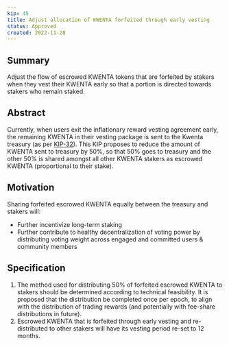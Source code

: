 ```yaml
---
kip: 45
title: Adjust allocation of KWENTA forfeited through early vesting
status: Approved
created: 2022-11-28
---
```


## Summary

Adjust the flow of escrowed KWENTA tokens that are forfeited by stakers when they vest their KWENTA early so that a portion is directed towards stakers who remain staked.

## Abstract

Currently, when users exit the inflationary reward vesting agreement early, the remaining KWENTA in their vesting package is sent to the Kwenta treasury (as per [KIP-32](https://kips.kwenta.io/kips/kip-32/)). This KIP proposes to reduce the amount of KWENTA sent to treasury by 50%, so that 50% goes to treasury and the other 50% is shared amongst all other KWENTA stakers as escrowed KWENTA (proportional to their stake).

## Motivation

Sharing forfeited escrowed KWENTA equally between the treasury and stakers will:

- Further incentivize long-term staking
- Further contribute to healthy decentralization of voting power by distributing voting weight across engaged and committed users & community members

## Specification

1. The method used for distributing 50% of forfeited escrowed KWENTA to stakers should be determined according to technical feasibility. It is proposed that the distribution be completed once per epoch, to align with the distribution of trading rewards (and potentially with fee-share distributions in future).
2. Escrowed KWENTA that is forfeited through early vesting and re-distributed to other stakers will have its vesting period re-set to 12 months.
